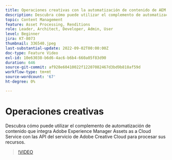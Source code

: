 ```yaml
---
title: Operaciones creativas con la automatización de contenido de AEM Assets
description: Descubra cómo puede utilizar el complemento de automatización de contenido que integra Adobe Experience Manager Assets as a Cloud Service con las API del servicio de Adobe Creative Cloud para procesar sus recursos.
topic: Content Management
feature: Asset Processing, Renditions
role: Leader, Architect, Developer, Admin, User
level: Beginner
jira: KT-8073
thumbnail: 336540.jpeg
last-substantial-update: 2022-09-02T00:00:00Z
doc-type: Feature Video
exl-id: 10e63038-b6d6-4ac6-b6b4-660a05f83d90
duration: 646
source-git-commit: af928e60410022f12207082467d3bd9b818af59d
workflow-type: tm+mt
source-wordcount: '67'
ht-degree: 0%

---
```


# Operaciones creativas

Descubra cómo puede utilizar el complemento de automatización de contenido que integra Adobe Experience Manager Assets as a Cloud Service con las API del servicio de Adobe Creative Cloud para procesar sus recursos.

>[!VIDEO](https://video.tv.adobe.com/v/336540?quality=12&learn=on)
